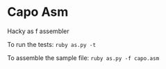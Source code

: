 # Capo Asm

Hacky as f assembler

To run the tests: `ruby as.py -t`

To assemble the sample file: `ruby as.py -f capo.asm`

